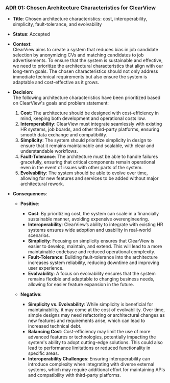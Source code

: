 ### ADR 01: Chosen Architecture Characteristics for ClearView

- **Title**: Chosen architecture characteristics: cost, interoperability, simplicity, fault-tolerance, and evolvability
- **Status**: Accepted
- **Context**:  
  ClearView aims to create a system that reduces bias in job candidate selection by anonymizing CVs and matching candidates to job advertisements. To ensure that the system is sustainable and effective, we need to prioritize the architectural characteristics that align with our long-term goals. The chosen characteristics should not only address immediate technical requirements but also ensure the system is adaptable and cost-effective as it grows.

- **Decision**:  
  The following architecture characteristics have been prioritized based on ClearView's goals and problem statement:
  1. **Cost**: The architecture should be designed with cost-efficiency in mind, keeping both development and operational costs low.
  2. **Interoperability**: ClearView must integrate seamlessly with existing HR systems, job boards, and other third-party platforms, ensuring smooth data exchange and compatibility.
  3. **Simplicity**: The system should prioritize simplicity in design to ensure that it remains maintainable and scalable, with clear and understandable workflows.
  4. **Fault-Tolerance**: The architecture must be able to handle failures gracefully, ensuring that critical components remain operational even in the event of issues with other parts of the system.
  5. **Evolvability**: The system should be able to evolve over time, allowing for new features and services to be added without major architectural rework.

- **Consequences**:
  - **Positive**:
    - **Cost**: By prioritizing cost, the system can scale in a financially sustainable manner, avoiding expensive overengineering.
    - **Interoperability**: ClearView’s ability to integrate with existing HR systems ensures wide adoption and usability in real-world scenarios.
    - **Simplicity**: Focusing on simplicity ensures that ClearView is easier to develop, maintain, and extend. This will lead to a more maintainable codebase and reduced operational complexity.
    - **Fault-Tolerance**: Building fault-tolerance into the architecture increases system reliability, reducing downtime and improving user experience.
    - **Evolvability**: A focus on evolvability ensures that the system remains flexible and adaptable to changing business needs, allowing for easier feature expansion in the future.

  - **Negative**:
    - **Simplicity vs. Evolvability**: While simplicity is beneficial for maintainability, it may come at the cost of evolvability. Over time, simple designs may need refactoring or architectural changes as new features and requirements arise, which can lead to increased technical debt.
    - **Balancing Cost**: Cost-efficiency may limit the use of more advanced features or technologies, potentially impacting the system's ability to adopt cutting-edge solutions. This could also lead to performance limitations or reduced functionality in specific areas.
    - **Interoperability Challenges**: Ensuring interoperability can introduce complexity when integrating with diverse external systems, which may require additional effort for maintaining APIs and compatibility with third-party platforms.